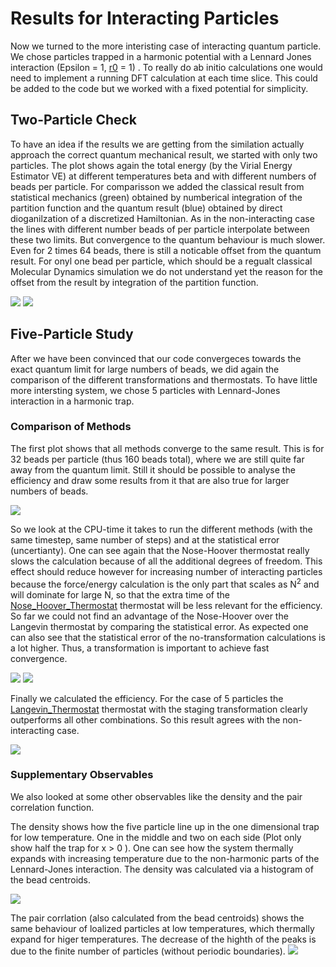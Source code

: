 # Results for Interacting Particles #

Now we turned to the more interisting case of interacting quantum particle. We chose particles trapped in a harmonic potential with a Lennard Jones interaction (Epsilon = 1, [r0](https://code.google.com/p/shab-pimd/source/detail?r=0) = 1) . To really do ab initio calculations one would need to implement a running DFT calculation at each time slice. This could be added to the code but we worked with a fixed potential for simplicity.

## Two-Particle Check ##

To have an idea if the results we are getting from the similation actually approach the correct quantum mechanical result, we started with only two particles. The plot shows again the total energy (by the Virial Energy Estimator VE) at different temperatures beta and with different numbers of beads per particle. For comparisson we added the classical result from statistical mechanics (green) obtained by numberical integration of the partition function and the quantum result (blue) obtained by direct dioganilzation of a discretized Hamiltonian. As in the non-interacting case the lines with different number beads of per particle interpolate between these two limits. But convergence to the quantum behaviour is much slower. Even for 2 times 64 beads, there is still a noticable offset from the quantum result. For onyl one bead per particle, which should be a regualt classical Molecular Dynamics simulation we do not understand yet the reason for the offset from the result by integration of the partition function.

<img src='http://www.etano.net/phys466/VEvBeta-beads2_121b.png' />
<img src='http://www.etano.net/phys466/BSvBeta-beads2_121b.png' />

## Five-Particle Study ##
After we have been convinced that our code convergeces towards the exact quantum limit for large numbers of beads, we did again the comparison of the different transformations and thermostats. To have little more intersting system, we chose 5 particles with Lennard-Jones interaction in a harmonic trap.

### Comparison of Methods ###

The first plot shows that all methods converge to the same result. This is for 32 beads per particle (thus 160 beads total), where we are still quite far away from the quantum limit. Still it should be possible to analyse the efficiency and draw some results from it that are also true for larger numbers of beads.

<img src='http://www.etano.net/phys466/VEvBeta-beads_int_m32_eff.png' />

So we look at the CPU-time it takes to run the different methods (with the same timestep, same number of steps) and at the statistical error (uncertianty). One can see again that the Nose-Hoover thermostat really slows the calculation because of all the additional degrees of freedom. This effect should reduce however for increasing number of interacting particles because the force/energy calculation is the only part that scales as N<sup>2</sup> and will dominate for large N, so that the extra time of the [Nose\_Hoover\_Thermostat](Nose_Hoover_Thermostat.md) thermostat will be less relevant for the efficiency. So far we could not find an advantage of the Nose-Hoover over the Langevin thermostat by comparing the statistical error. As expected one can also see that the statistical error of the no-transformation calculations is a lot higher. Thus, a transformation is important to achieve fast convergence.

<img src='http://www.etano.net/phys466/ErrVEvBeta-beads_int_m32_eff.png' />
<img src='http://www.etano.net/phys466/tvBeta-beads_int_m32_eff.png' />

Finally we calculated the efficiency. For the case of 5 particles the [Langevin\_Thermostat](Langevin_Thermostat.md) thermostat with the staging transformation clearly outperforms all other combinations. So this result agrees with the non-interacting case.

<img src='http://www.etano.net/phys466/EffVEvBeta-beads_int_m32_eff.png' />

### Supplementary Observables ###

We also looked at some other observables like the density and the pair correlation function.

The density shows how the five particle line up in the one dimensional trap for low temperature. One in the middle and two on each side (Plot only show half the trap for x > 0 ). One can see how the system thermally expands with increasing temperature due to the non-harmonic parts of the Lennard-Jones interaction. The density was calculated via a histogram of the bead centroids.

<img src='http://www.etano.net/phys466/RDen-beads_021_m32_grr.png' />

The pair corrlation (also calculated from the bead centroids) shows the
same behaviour of loalized particles at low temperatures, which thermally expand for higer temperatures. The decrease of the highth of the peaks is due to the finite number of particles (without periodic boundaries).
<img src='http://www.etano.net/phys466/Grr-beads_021_m32_grr.png' />